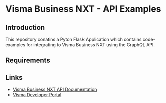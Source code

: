 # Visma Business NXT - API Examples

## Introduction
This repository conatins a Pyton Flask Application which contains code-examples for integrating to Visma Business NXT using the GraphQL API.
## Requirements


## Links
* [Visma Business NXT API Documentation](https://docs.business.visma.net/)
* [Visma Developer Portal](https://oauth.developers.visma.com/)
